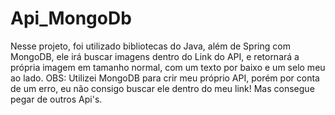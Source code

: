 # Api_MongoDb
Nesse projeto, foi utilizado bibliotecas do Java, além de Spring com MongoDB, ele irá buscar imagens dentro do Link do API, e retornará a própria imagem em tamanho normal, com um texto por baixo e um selo meu ao lado.
OBS: Utilizei MongoDB para crir meu próprio API, porém por conta de um erro, eu não consigo buscar ele dentro do meu link! Mas consegue pegar de outros Api's.
